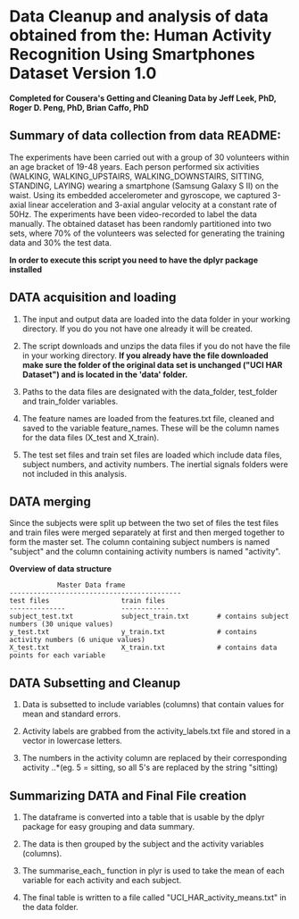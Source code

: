 
Data Cleanup and analysis of data obtained from the: Human Activity Recognition Using Smartphones Dataset Version 1.0
=======================================================================================================================
**Completed for Cousera's Getting and Cleaning Data by Jeff Leek, PhD, Roger D. Peng, PhD, Brian Caffo, PhD**


Summary of data collection from data README:
------------------------------------------------
The experiments have been carried out with a group of 30 volunteers within an age bracket of 
19-48 years. Each person performed six activities (WALKING, WALKING_UPSTAIRS, WALKING_DOWNSTAIRS, 
SITTING, STANDING, LAYING) wearing a smartphone (Samsung Galaxy S II) on the waist. Using its 
embedded accelerometer and gyroscope, we captured 3-axial linear acceleration and 3-axial angular 
velocity at a constant rate of 50Hz. The experiments have been video-recorded to label the data manually. 
The obtained dataset has been randomly partitioned into two sets, where 70% of the volunteers was 
selected for generating the training data and 30% the test data. 


**In order to execute this script you need to have the dplyr package installed**


DATA acquisition and loading
------------------------------

1. The input and output data are loaded into the data folder in your working directory.	If you do you not have one already it will be created.

2. The script downloads and unzips the data files if you do not have the file in your working directory. **If you already have the file downloaded make sure the folder of the original data set is unchanged ("UCI HAR Dataset") and is located in the 'data' folder.**

3. Paths to the data files are designated with the data_folder, test_folder and train_folder variables.  

4. The feature names are loaded from the features.txt file, cleaned and saved to the variable feature_names.  These will be the column names for the data files (X_test and X_train).
		
5. The test set files and train set files are loaded which include data files, subject numbers, and activity numbers. The inertial signals folders were not included in this analysis. 
	
DATA merging
---------------
		
Since the subjects were split up between the two set of files the test files and train files were merged separately at first and then merged together to form the master set. The column containing subject numbers is named "subject" and the column containing activity numbers is named "activity".

**Overview of data structure**
		
				Master Data frame
	-------------------------------------------
	test files 					train files
	--------------				------------
	subject_test.txt 			subject_train.txt		# contains subject numbers (30 unique values)
	y_test.txt					y_train.txt				# contains activity numbers (6 unique values)
	X_test.txt					X_train.txt				# contains data points for each variable


DATA Subsetting and Cleanup
-----------------------------
	
1. Data is subsetted to include variables (columns) that contain values for mean and standard errors.  

2. Activity labels are grabbed from the activity_labels.txt file and stored in a vector in lowercase letters.
		
3. The numbers in the activity column are replaced by their corresponding activity 
..*(eg. 5 = sitting, so all 5's are replaced by the string "sitting)
		
Summarizing DATA and Final File creation
-----------------------------------------
	
1. The dataframe is converted into a table that is usable by the dplyr package for easy grouping and data summary.
		
2. The data is then grouped by the subject and the activity variables (columns).
		
3. The summarise_each_ function in plyr is used to take the mean of each variable for each activity and each subject.

4. The final table is written to a file called "UCI_HAR_activity_means.txt"	in the data folder.
		
		